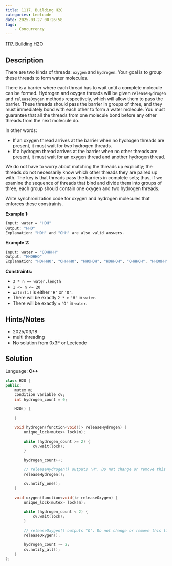 ```yaml
---
title: 1117. Building H2O
categories: Leetcode
date: 2025-03-27 00:26:58
tags:
    - Concurrency
---
```


[1117. Building H2O](https://leetcode.com/problems/building-h2o/description/)

## Description

There are two kinds of threads: `oxygen` and `hydrogen`. Your goal is to group these threads to form water molecules.

There is a barrier where each thread has to wait until a complete molecule can be formed. Hydrogen and oxygen threads will be given `releaseHydrogen` and `releaseOxygen` methods respectively, which will allow them to pass the barrier. These threads should pass the barrier in groups of three, and they must immediately bond with each other to form a water molecule. You must guarantee that all the threads from one molecule bond before any other threads from the next molecule do.

In other words:

- If an oxygen thread arrives at the barrier when no hydrogen threads are present, it must wait for two hydrogen threads.
- If a hydrogen thread arrives at the barrier when no other threads are present, it must wait for an oxygen thread and another hydrogen thread.

We do not have to worry about matching the threads up explicitly; the threads do not necessarily know which other threads they are paired up with. The key is that threads pass the barriers in complete sets; thus, if we examine the sequence of threads that bind and divide them into groups of three, each group should contain one oxygen and two hydrogen threads.

Write synchronization code for oxygen and hydrogen molecules that enforces these constraints.

**Example 1:**

```bash
Input: water = "HOH"
Output: "HHO"
Explanation: "HOH" and "OHH" are also valid answers.
```

**Example 2:**

```bash
Input: water = "OOHHHH"
Output: "HHOHHO"
Explanation: "HOHHHO", "OHHHHO", "HHOHOH", "HOHHOH", "OHHHOH", "HHOOHH", "HOHOHH" and "OHHOHH" are also valid answers.
```

**Constraints:**

- `3 * n == water.length`
- `1 <= n <= 20`
- `water[i]` is either `'H'` or `'O'`.
- There will be exactly `2 * n` `'H'` in `water`.
- There will be exactly `n` `'O'` in `water`.

## Hints/Notes

- 2025/03/18
- multi threading
- No solution from 0x3F or Leetcode

## Solution

Language: **C++**

```C++
class H2O {
public:
    mutex m;
    condition_variable cv;
    int hydrogen_count = 0;

    H2O() {

    }

    void hydrogen(function<void()> releaseHydrogen) {
        unique_lock<mutex> lock(m);

        while (hydrogen_count >= 2) {
            cv.wait(lock);
        }

        hydrogen_count++;

        // releaseHydrogen() outputs "H". Do not change or remove this line.
        releaseHydrogen();

        cv.notify_one();
    }

    void oxygen(function<void()> releaseOxygen) {
        unique_lock<mutex> lock(m);

        while (hydrogen_count < 2) {
            cv.wait(lock);
        }

        // releaseOxygen() outputs "O". Do not change or remove this line.
        releaseOxygen();

        hydrogen_count -= 2;
        cv.notify_all();
    }
};
```
